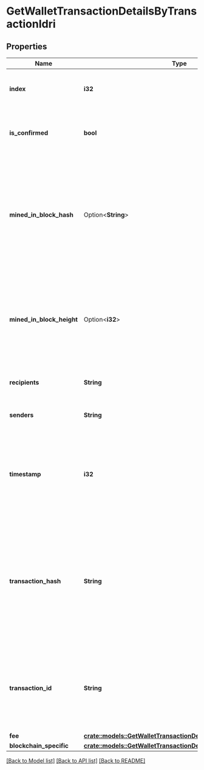 # GetWalletTransactionDetailsByTransactionIdri

## Properties

Name | Type | Description | Notes
------------ | ------------- | ------------- | -------------
**index** | **i32** | Represents the index position of the transaction in the specific block. | 
**is_confirmed** | **bool** | Represents the state of the transaction whether it is confirmed or not confirmed. | 
**mined_in_block_hash** | Option<**String**> | Represents the hash of the block where this transaction was mined/confirmed for first time. The hash is defined as a cryptographic digital fingerprint made by hashing the block header twice through the SHA256 algorithm. | [optional]
**mined_in_block_height** | Option<**i32**> | Represents the hight of the block where this transaction was mined/confirmed for first time. The height is defined as the number of blocks in the blockchain preceding this specific block. | [optional]
**recipients** | **String** | String representation of the transaction to address | 
**senders** | **String** | String representation of the transaction from address | 
**timestamp** | **i32** | Defines the exact date/time in Unix Timestamp when this transaction was mined, confirmed or first seen in Mempool, if it is unconfirmed. | 
**transaction_hash** | **String** | Represents the same as `transactionId` for account-based protocols like Ethereum, while it could be different in UTXO-based protocols like Bitcoin. E.g., in UTXO-based protocols `hash` is different from `transactionId` for SegWit transactions. | 
**transaction_id** | **String** | Represents the unique identifier of a transaction, i.e. it could be `transactionId` in UTXO-based protocols like Bitcoin, and transaction `hash` in Ethereum blockchain. | 
**fee** | [**crate::models::GetWalletTransactionDetailsByTransactionIdriFee**](GetWalletTransactionDetailsByTransactionIDRI_fee.md) |  | 
**blockchain_specific** | [**crate::models::GetWalletTransactionDetailsByTransactionIdribs**](GetWalletTransactionDetailsByTransactionIDRIBS.md) |  | 

[[Back to Model list]](../README.md#documentation-for-models) [[Back to API list]](../README.md#documentation-for-api-endpoints) [[Back to README]](../README.md)


